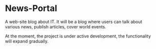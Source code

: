 # News-Portal 

A web-site blog about IT. It will be a blog where users can talk about various news, publish 
articles, cover world events.

At the moment, the project is under active development, the functionality will expand gradually.